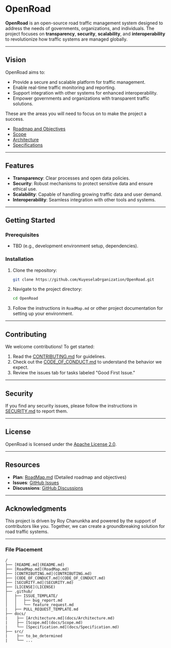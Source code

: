 # OpenRoad

**OpenRoad** is an open-source road traffic management system designed to address the needs of governments, organizations, and individuals. The project focuses on **transparency**, **security**, **scalability**, and **interoperability** to revolutionize how traffic systems are managed globally.

---

## Vision

OpenRoad aims to:

- Provide a secure and scalable platform for traffic management.
- Enable real-time traffic monitoring and reporting.
- Support integration with other systems for enhanced interoperability.
- Empower governments and organizations with transparent traffic solutions.

These are the areas you will need to focus on to make the project a success.

- [Roadmap and Objectives](RoadMap.md)
- [Scope](docs/Scope.md)
- [Architecture](docs/Architecture.md)
- [Specifications](docs/Specification.md)

---

## Features

- **Transparency**: Clear processes and open data policies.
- **Security**: Robust mechanisms to protect sensitive data and ensure ethical use.
- **Scalability**: Capable of handling growing traffic data and user demand.
- **Interoperability**: Seamless integration with other tools and systems.

---

## Getting Started

### Prerequisites

- TBD (e.g., development environment setup, dependencies).

### Installation

1. Clone the repository:
   ```bash
   git clone https://github.com/KuyeselaOrganization/OpenRoad.git
   ```
2. Navigate to the project directory:
   ```bash
   cd OpenRoad
   ```
3. Follow the instructions in `RoadMap.md` or other project documentation for setting up your environment.

---

## Contributing

We welcome contributions! To get started:

1. Read the [CONTRIBUTING.md](CONTRIBUTING.md) for guidelines.
2. Check out the [CODE_OF_CONDUCT.md](CODE_OF_CONDUCT.md) to understand the behavior we expect.
3. Review the issues tab for tasks labeled "Good First Issue."

---

## Security

If you find any security issues, please follow the instructions in [SECURITY.md](SECURITY.md) to report them.

---

## License

OpenRoad is licensed under the [Apache License 2.0](LICENSE).

---

## Resources

- **Plan**: [RoadMap.md](RoadMap.md) (Detailed roadmap and objectives)
- **Issues**: [GitHub Issues](https://github.com/KuyeselaOrganization/OpenRoad/issues)
- **Discussions**: [GitHub Discussions](https://github.com/KuyeselaOrganization/OpenRoad/discussions)

---

## Acknowledgments

This project is driven by Roy Chanunkha and powered by the support of contributors like you. Together, we can create a groundbreaking solution for road traffic systems.

---

### File Placement

```
/
├── [README.md](README.md)
├── [RoadMap.md](RoadMap.md)
├── [CONTRIBUTING.md](CONTRIBUTING.md)
├── [CODE_OF_CONDUCT.md](CODE_OF_CONDUCT.md)
├── [SECURITY.md](SECURITY.md)
├── [LICENSE](LICENSE)
├── .github/
│   ├── ISSUE_TEMPLATE/
│   │   ├── bug_report.md
│   │   └── feature_request.md
|   ├── PULL_REQUEST_TEMPLATE.md
├── docs/
|    ├── [Architecture.md](docs/Architecture.md)
|    ├── [Scope.md](docs/Scope.md)
|    └── [Specification.md](docs/Specification.md)
├── src/
|    ├── to_be_determined
|    └── ...
```
